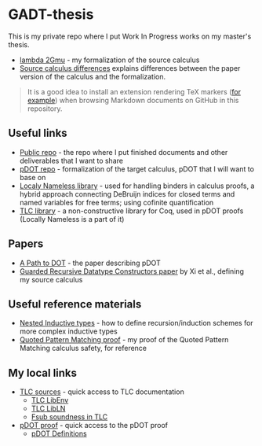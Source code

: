 # GADT-thesis

This is my private repo where I put Work In Progress works on my master's thesis.

- [lambda 2Gmu](./lambda2Gmu/) - my formalization of the source calculus
- [Source calculus differences](notes/source-calculus-differences.md) explains differences between the paper version of the calculus and the formalization.

> It is a good idea to install an extension rendering TeX markers ([for example](https://chrome.google.com/webstore/detail/tex-all-the-things/cbimabofgmfdkicghcadidpemeenbffn?hl=en)) when browsing Markdown documents on GitHub in this repository.

## Useful links

- [Public repo](https://github.com/radeusgd/pDOT-GADT) - the repo where I put finished documents and other deliverables that I want to share
- [pDOT repo](https://github.com/amaurremi/dot-calculus/tree/master/src/extensions/paths) - formalization of the target calculus, pDOT that I will want to base on
- [Localy Nameless library](https://www.chargueraud.org/softs/ln/) - used for handling binders in calculus proofs, a hybrid approach connecting DeBruijn indices for closed terms and named variables for free terms; using cofinite quantification
- [TLC library](https://www.chargueraud.org/softs/tlc/) - a non-constructive library for Coq, used in pDOT proofs (Locally Nameless is a part of it)

## Papers
- [A Path to DOT](https://arxiv.org/abs/1904.07298) - the paper describing pDOT
- [Guarded Recursive Datatype Constructors paper](http://cs-www.bu.edu/fac/hwxi/academic/papers/popl03.pdf) by Xi et al., defining my source calculus

## Useful reference materials
- [Nested Inductive types](http://adam.chlipala.net/cpdt/html/InductiveTypes.html#lab32) - how to define recursion/induction schemes for more complex inductive types
- [Quoted Pattern Matching proof](https://github.com/radeusgd/QuotedPatternMatchingProof) - my proof of the Quoted Pattern Matching calculus safety, for reference

## My local links
- [TLC sources](~/.opam/system/lib/coq/user-contrib/TLC/) - quick access to TLC documentation
  + [TLC LibEnv](~/.opam/system/lib/coq/user-contrib/TLC/LibEnv.v)
  + [TLC LibLN](~/.opam/system/lib/coq/user-contrib/TLC/LibLN.v)
  + [Fsub soundness in TLC](../CoqLibs/formalmetacoq/ln/Fsub_Soundness.v)
- [pDOT proof](../dot-calculus/src/extensions/paths/) - quick access to the pDOT proof
  + [pDOT Definitions](../dot-calculus/src/extensions/paths/Definitions.v)
